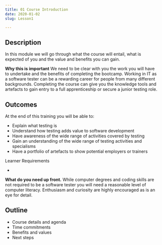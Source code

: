 ```yaml
---
title: 01 Course Introduction
date: 2020-01-02
slug: Lesson1

---
```

## Description

In this module we will go through what the course will entail, what is expected of you and the value and benefits you can gain.

**Why this is important**
We need to be clear with you the work you will have to undertake and the benefits of completing the bootcamp. Working in IT as a software tester can be a rewarding career for people from many different backgrounds. Completing the course can give you the knowledge tools and artefacts to gain entry to a full apprenticeship or secure a junior testing role.

## Outcomes

 At the end of this training you will be able to:

* Explain what testing is
* Understand how testing adds value to software development
* Have awareness of the wide range of activities covered by testing
* Gain an understanding of the wide range of testing activities and specialisms
* Have a portfolio of artefacts to show potential employers or trainers

Learner Requirements

-

**What do you need up front.**
While computer degrees and coding skills are not required to be a software tester you will need a reasonable level of computer literacy. Enthusiasm and curiosity are highly encouraged as is an eye for detail.

## Outline

* Course details and agenda
* Time commitments
* Benefits and values
* Next steps